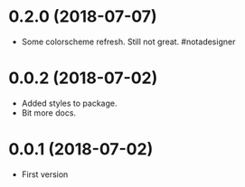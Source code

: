 0.2.0 (2018-07-07)
==================

* Some colorscheme refresh. Still not great. #notadesigner


0.0.2 (2018-07-02)
=================

* Added styles to package.
* Bit more docs.


0.0.1 (2018-07-02)
==================

* First version
